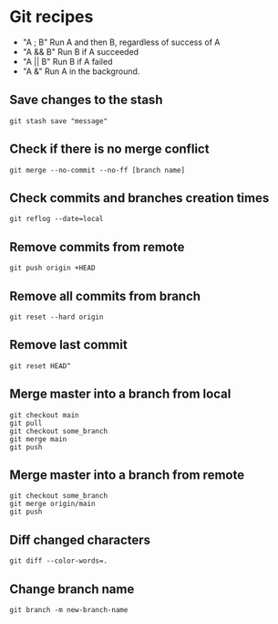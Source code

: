 # Git recipes

- "A ; B" Run A and then B, regardless of success of A
- "A && B" Run B if A succeeded
- "A || B" Run B if A failed
- "A &" Run A in the background.

## Save changes to the stash

```console
git stash save "message"
```

## Check if there is no merge conflict

```console
git merge --no-commit --no-ff [branch name]
```

## Check commits and branches creation times

```console
git reflog --date=local
```

## Remove commits from remote

```console
git push origin +HEAD
```

## Remove all commits from branch

```console
git reset --hard origin
```

## Remove last commit

```console
git reset HEAD^
```

## Merge master into a branch from local

```console
git checkout main
git pull
git checkout some_branch
git merge main
git push
```

## Merge master into a branch from remote

```console
git checkout some_branch
git merge origin/main
git push
```

## Diff changed characters

```console
git diff --color-words=.
```

## Change branch name

```console
git branch -m new-branch-name
```
